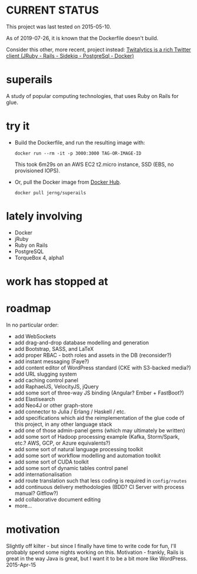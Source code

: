 # CURRENT STATUS

This project was last tested on 2015-05-10.

As of 2019-07-26, it is known that the Dockerfile doesn't build.

Consider this other, more recent, project instead: [Twitalytics is a rich Twitter client (JRuby - Rails - Sidekiq - PostgreSql - Docker)](https://github.com/victorhazbun/twitalytics)

# superails
A study of popular computing technologies, that uses Ruby on Rails for glue.

# try it
* Build the Dockerfile, and run the resulting image with:

  `docker run --rm -it -p 3000:3000 TAG-OR-IMAGE-ID`

  This took 6m29s on an AWS EC2 t2.micro instance, SSD (EBS, no provisioned IOPS).

* Or, pull the Docker image from [Docker Hub](https://registry.hub.docker.com/u/jerng/superails/).

  `docker pull jerng/superails`

# lately involving
* Docker
* jRuby
* Ruby on Rails
* PostgreSQL 
* TorqueBox 4, alpha1 

# work has stopped at

# roadmap
In no particular order:
* add WebSockets
* add drag-and-drop database modelling and generation
* add Bootstrap, SASS, and LaTeX
* add proper RBAC - both roles and assets in the DB (reconsider?)
* add instant messaging (Faye?)
* add content editor of WordPress standard (CKE with S3-backed media?)
* add URL slugging system
* add caching control panel
* add RaphaelJS, VelocityJS, jQuery
* add some sort of three-way JS binding (Angular? Ember + FastBoot?)
* add Elastisearch
* add Neo4J or other graph-store
* add connector to Julia / Erlang / Haskell / etc.
* add specifications which aid the reimplementation of the glue code of this project, in any other language stack 
* add one of those admin-panel gems (which may ultimately be written)
* add some sort of Hadoop processing example (Kafka, Storm/Spark, etc.? AWS, GCP, or Azure equivalents?)
* add some sort of natural language processing toolkit
* add some sort of workflow modelling and automation toolkit
* add some sort of CUDA toolkit
* add some sort of dynamic tables control panel
* add internationalisation
* add route translation such that less coding is required in `config/routes`
* add continuous delivery methodologies (BDD? CI Server with process manual? Gitflow?)
* add collaborative document editing
* more...

# motivation

Slightly off kilter - but since I finally have time to write code for fun, I'll probably spend some nights working on this. Motivation - frankly, Rails is great in the way Java is great, but I want it to be a bit more like WordPress. 2015-Apr-15
